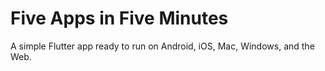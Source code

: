 # Five Apps in Five Minutes

A simple Flutter app ready to run on Android, iOS, Mac, Windows, and the Web. 